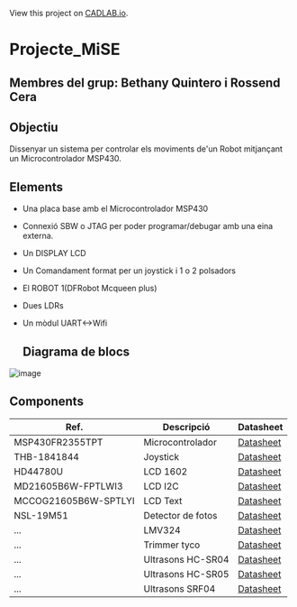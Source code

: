 View this project on [CADLAB.io](https://cadlab.io/project/27800). 

# Projecte_MiSE

**Membres del grup:** Bethany Quintero i Rossend Cera
----------------------------------------------------
## Objectiu
Dissenyar un sistema per controlar els moviments de'un Robot mitjançant un Microcontrolador MSP430.

## Elements
- Una placa base amb el Microcontrolador MSP430
- Connexió SBW o JTAG per poder programar/debugar amb una eina externa.
- Un DISPLAY LCD 
- Un Comandament format per un joystick i 1 o 2 polsadors
- El ROBOT 1(DFRobot Mcqueen plus)
- Dues LDRs
- Un mòdul UART<->Wifi

  ## Diagrama de blocs
![image](<img width="698" alt="mise" src="https://github.com/Bbethanyy/Projecte_MiSE/assets/127347516/372f9a31-2049-40fe-b2c9-2075659ffe24">)

## Components
| Ref. | Descripció| Datasheet |
| ------ | -----------------| ------------------|
|MSP430FR2355TPT|Microcontrolador|[Datasheet](https://www.ti.com/lit/ds/symlink/msp430fr2355.pdfts=1708776366062&ref_url=https%253A%252F%252Fwww.ti.com%252Fproduct%252FMSP430FR2355%253Fqgpn%253Dmsp430fr2355)|
|THB-1841844|Joystick| [Datasheet](https://www.mouser.es/datasheet/2/240/thb-3050713.pdf)|
|HD44780U|LCD 1602|[Datasheet](https://www.sparkfun.com/datasheets/LCD/HD44780.pdf)|
|MD21605B6W-FPTLWI3| LCD I2C| [Datasheet](https://www.farnell.com/datasheets/3164276.pdf)|
|MCCOG21605B6W-SPTLYI| LCD Text | [Datasheet](https://www.farnell.com/datasheets/2021773.pdf)|
|NSL-19M51|Detector de fotos| [Datasheet](file:///C:/Users/betha/AppData/Local/Temp/817923a0-e29a-454a-975b-60c01e8ddaef_Documents%20components%20i%20dispositius-20240224.zip.aef/LDR%20NSL-19M51.pdf)|
|...| LMV324| [Datasheet](https://www.ti.com/lit/ds/symlink/lmv324.pdf)|
|...| Trimmer tyco| [Datasheet](https://www.farnell.com/datasheets/314461.pdf)|
|...| Ultrasons HC-SR04| [Datasheet](file:///C:/Users/betha/AppData/Local/Temp/49233692-ea68-4fa0-998a-116c9ef42827_Documents%20components%20i%20dispositius-20240224.zip.827/Ultrasons%20HC-SR04%20Echo%20Locator%20Making%20it%20better.pdf)|
|...| Ultrasons HC-SR05| [Datasheet](file:///C:/Users/betha/AppData/Local/Temp/bb4ae17f-42be-418a-a625-329d45a58329_Documents%20components%20i%20dispositius-20240224.zip.329/Ultrasons%20HC-SR05_Ultrasonic_Module%20VMA306%20Schema.pdf)|
|...| Ultrasons SRF04| [Datasheet](file:///C:/Users/betha/AppData/Local/Temp/166e3fce-a4a8-462c-85ff-759b14133cc4_Documents%20components%20i%20dispositius-20240224.zip.cc4/Ultrasons%20SRF04%20Technical%20Documentation.pdf)|
